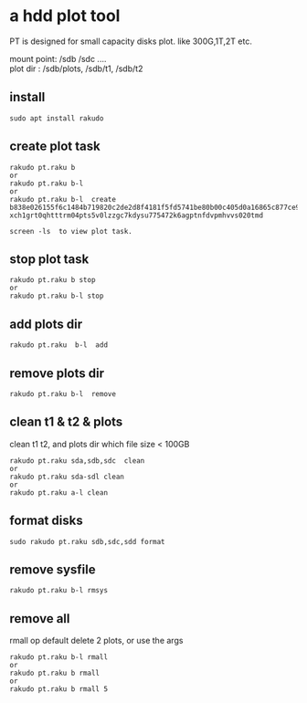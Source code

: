 # a hdd plot tool
PT is designed for small capacity disks plot. like 300G,1T,2T etc. 

mount point:  /sdb /sdc ....   
plot dir :  /sdb/plots, /sdb/t1, /sdb/t2   


## install
```
sudo apt install rakudo
```

## create plot task
```
rakudo pt.raku b 
or 
rakudo pt.raku b-l
or 
rakudo pt.raku b-l  create b838e026155f6c1484b719820c2de2d8f4181f5fd5741be80b00c405d0a16865c877ce9f6e47a306dc6225cc6f3cefb5  xch1grt0qhtttrm04pts5v0lzzgc7kdysu775472k6agptnfdvpmhvvs020tmd
```

```
screen -ls  to view plot task.
```

## stop plot task
```
rakudo pt.raku b stop
or 
rakudo pt.raku b-l stop
```

## add plots dir
```
rakudo pt.raku  b-l  add
```

## remove plots dir
```
rakudo pt.raku b-l  remove
```

## clean t1 & t2 & plots
clean t1 t2, and plots dir which file size < 100GB
```
rakudo pt.raku sda,sdb,sdc  clean
or
rakudo pt.raku sda-sdl clean
or 
rakudo pt.raku a-l clean
```

## format disks
```
sudo rakudo pt.raku sdb,sdc,sdd format
```

## remove sysfile 
```
rakudo pt.raku b-l rmsys
```


## remove all 
rmall op default delete 2 plots, or use the args
```
rakudo pt.raku b-l rmall
or
rakudo pt.raku b rmall
or 
rakudo pt.raku b rmall 5
```




